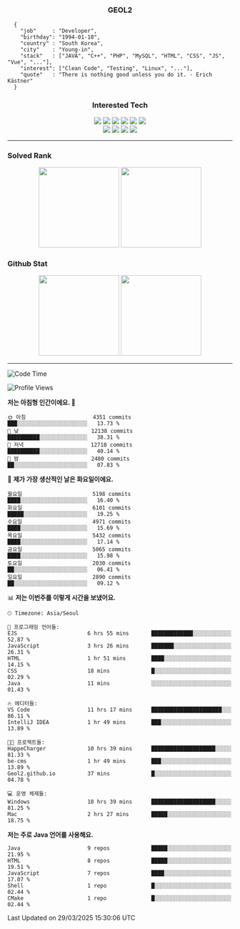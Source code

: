 <div align="center">

  ### GEOL2
</div>

```
  {
    "job"     : "Developer",
    "birthday": "1994-01-18",
    "country" : "South Korea",
    "city"    : "Young-in",
    "stack"   : ["JAVA", "C++", "PHP", "MySQL", "HTML", "CSS", "JS", "Vue", "..."],
    "interest": ["Clean Code", "Testing", "Linux", "..."], 
    "quote"   : "There is nothing good unless you do it. - Erich Kästner"
  }
  ```
  
<div align="center">
  
  ### Interested Tech
  
  <img src="https://img.shields.io/badge/Laravel-F05340?style=flat-square&logo=Laravel&logoColor=white">
  <img src="https://img.shields.io/badge/SpringBoot-6DB33F?style=flat-square&logo=SpringBoot&logoColor=white">
  <img src="https://img.shields.io/badge/-NestJs-ea2845?style=flat-square&logo=nestjs&logoColor=white">
  <img src="https://img.shields.io/badge/Express-000000?style=flat-square&logo=Express&logoColor=white">
  <img src="https://img.shields.io/badge/Three.js-000000?style=flat-square&logo=Three.js&logoColor=white">
  <img src="https://img.shields.io/badge/OpenAI-%23412991?style=flat-square&logo=openai&logoColor=white">
  <br>
  <img src="https://img.shields.io/badge/Java-ED8B00?style=flat-square&logo=openjdk&logoColor=white">
  <img src="https://img.shields.io/badge/JavaScript-F7DF1E?style=flat-square&logo=JavaScript&logoColor=black">
  <img src="https://img.shields.io/badge/TypeScript-007acc?style=flat-square&logo=TypeScript&logoColor=black">
  <img src="https://img.shields.io/badge/MySQL-4479A1?style=flat-square&logo=mysql&logoColor=white"><br>

</div>

------------

  ### Solved Rank
  
  <div align="center">
    <img height="180em" src="https://mazassumnida.wtf/api/v2/generate_badge?boj=geol2">
    <img height="180em" src="https://leetcard.jacoblin.cool/Geol2?theme=light&font=Gugi&border=0&radius=20">
  </div>
  
  ### Github Stat 
  <div align="center">
    <img height="180em" src="https://github-readme-stats-git-masterrstaa-rickstaa.vercel.app/api?username=geol2&show_icons=true&theme=dark">
    <img height="180em" src="https://github-readme-stats-git-masterrstaa-rickstaa.vercel.app/api/top-langs/?username=geol2&show_icons=true&hide=css,scss,html&layout=compact&theme=dark&count_private=true&langs_count=8">
  </div>
  
------------
<!--START_SECTION:waka-->
![Code Time](http://img.shields.io/badge/Code%20Time-4%2C045%20hrs%2043%20mins-blue)

![Profile Views](http://img.shields.io/badge/Profile%20Views-22-blue)

**저는 아침형 인간이에요. 🐤** 

```text
🌞 아침                     4351 commits        ███░░░░░░░░░░░░░░░░░░░░░░   13.73 % 
🌆 낮　                     12138 commits       ██████████░░░░░░░░░░░░░░░   38.31 % 
🌃 저녁                     12718 commits       ██████████░░░░░░░░░░░░░░░   40.14 % 
🌙 밤　                     2480 commits        ██░░░░░░░░░░░░░░░░░░░░░░░   07.83 % 
```
📅 **제가 가장 생산적인 날은 화요일이에요.** 

```text
월요일                      5198 commits        ████░░░░░░░░░░░░░░░░░░░░░   16.40 % 
화요일                      6101 commits        █████░░░░░░░░░░░░░░░░░░░░   19.25 % 
수요일                      4971 commits        ████░░░░░░░░░░░░░░░░░░░░░   15.69 % 
목요일                      5432 commits        ████░░░░░░░░░░░░░░░░░░░░░   17.14 % 
금요일                      5065 commits        ████░░░░░░░░░░░░░░░░░░░░░   15.98 % 
토요일                      2030 commits        ██░░░░░░░░░░░░░░░░░░░░░░░   06.41 % 
일요일                      2890 commits        ██░░░░░░░░░░░░░░░░░░░░░░░   09.12 % 
```


📊 **저는 이번주를 이렇게 시간을 보냈어요.** 

```text
🕑︎ Timezone: Asia/Seoul

💬 프로그래밍 언어들: 
EJS                      6 hrs 55 mins       █████████████░░░░░░░░░░░░   52.87 % 
JavaScript               3 hrs 26 mins       ███████░░░░░░░░░░░░░░░░░░   26.31 % 
HTML                     1 hr 51 mins        ████░░░░░░░░░░░░░░░░░░░░░   14.15 % 
CSS                      18 mins             █░░░░░░░░░░░░░░░░░░░░░░░░   02.29 % 
Java                     11 mins             ░░░░░░░░░░░░░░░░░░░░░░░░░   01.43 % 

🔥 에디터들: 
VS Code                  11 hrs 17 mins      ██████████████████████░░░   86.11 % 
IntelliJ IDEA            1 hr 49 mins        ███░░░░░░░░░░░░░░░░░░░░░░   13.89 % 

🐱‍💻 프로젝트들: 
HappeCharger             10 hrs 39 mins      ████████████████████░░░░░   81.33 % 
be-cms                   1 hr 49 mins        ███░░░░░░░░░░░░░░░░░░░░░░   13.89 % 
Geol2.github.io          37 mins             █░░░░░░░░░░░░░░░░░░░░░░░░   04.78 % 

💻 운영 체제들: 
Windows                  10 hrs 39 mins      ████████████████████░░░░░   81.25 % 
Mac                      2 hrs 27 mins       █████░░░░░░░░░░░░░░░░░░░░   18.75 % 
```

**저는 주로 Java 언어를 사용해요.** 

```text
Java                     9 repos             █████░░░░░░░░░░░░░░░░░░░░   21.95 % 
HTML                     8 repos             █████░░░░░░░░░░░░░░░░░░░░   19.51 % 
JavaScript               7 repos             ████░░░░░░░░░░░░░░░░░░░░░   17.07 % 
Shell                    1 repo              █░░░░░░░░░░░░░░░░░░░░░░░░   02.44 % 
CMake                    1 repo              █░░░░░░░░░░░░░░░░░░░░░░░░   02.44 % 
```




 Last Updated on 29/03/2025 15:30:06 UTC
<!--END_SECTION:waka-->

<div align="center">
  
  <!-- [![Hits](https://hits.seeyoufarm.com/api/count/incr/badge.svg?url=https%3A%2F%2Fgithub.com%2Fgeol2&count_bg=%2379C83D&title_bg=%23555555&icon=myspace.svg&icon_color=%23E7E7E7&title=hits&edge_flat=false)](https://hits.seeyoufarm.com) -->
  
</div>

<!--
**Geol2/Geol2** is a ✨ _special_ ✨ repository because its `README.md` (this file) appears on your GitHub profile.

Here are some ideas to get you started:
- 🔭 I’m currently working on ...
- 🌱 I’m currently learning ...
- 👯 I’m looking to collaborate on ...
- 🤔 I’m looking for help with ...
- 💬 Ask me about ...
- 📫 How to reach me: ...
- 😄 Pronouns: ...
- ⚡ Fun fact: ...
-->
